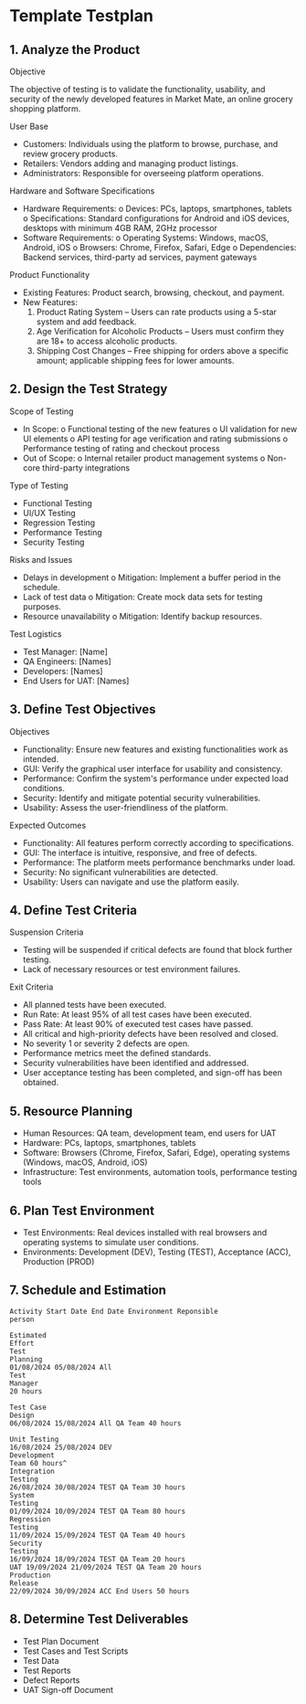 # Template Testplan

## 1. Analyze the Product

Objective

The objective of testing is to validate the functionality, usability, and security of the newly
developed features in Market Mate, an online grocery shopping platform.

User Base

- Customers: Individuals using the platform to browse, purchase, and review grocery
    products.
- Retailers: Vendors adding and managing product listings.
- Administrators: Responsible for overseeing platform operations.

Hardware and Software Specifications

- Hardware Requirements:
    o Devices: PCs, laptops, smartphones, tablets
    o Specifications: Standard configurations for Android and iOS devices, desktops
       with minimum 4GB RAM, 2GHz processor
- Software Requirements:
    o Operating Systems: Windows, macOS, Android, iOS
    o Browsers: Chrome, Firefox, Safari, Edge
    o Dependencies: Backend services, third-party ad services, payment gateways

Product Functionality

- Existing Features: Product search, browsing, checkout, and payment.
- New Features:
    1. Product Rating System – Users can rate products using a 5-star system and
       add feedback.
    2. Age Verification for Alcoholic Products – Users must confirm they are 18+
       to access alcoholic products.
    3. Shipping Cost Changes – Free shipping for orders above a specific amount;
       applicable shipping fees for lower amounts.


## 2. Design the Test Strategy

Scope of Testing

- In Scope:
    o Functional testing of the new features
    o UI validation for new UI elements
    o API testing for age verification and rating submissions
    o Performance testing of rating and checkout process
- Out of Scope:
    o Internal retailer product management systems
    o Non-core third-party integrations

Type of Testing

- Functional Testing
- UI/UX Testing
- Regression Testing
- Performance Testing
- Security Testing

Risks and Issues

- Delays in development
    o Mitigation: Implement a buffer period in the schedule.
- Lack of test data
    o Mitigation: Create mock data sets for testing purposes.
- Resource unavailability
    o Mitigation: Identify backup resources.

Test Logistics

- Test Manager: [Name]
- QA Engineers: [Names]
- Developers: [Names]
- End Users for UAT: [Names]

## 3. Define Test Objectives

Objectives

- Functionality: Ensure new features and existing functionalities work as intended.
- GUI: Verify the graphical user interface for usability and consistency.
- Performance: Confirm the system's performance under expected load conditions.
- Security: Identify and mitigate potential security vulnerabilities.
- Usability: Assess the user-friendliness of the platform.

Expected Outcomes


- Functionality: All features perform correctly according to specifications.
- GUI: The interface is intuitive, responsive, and free of defects.
- Performance: The platform meets performance benchmarks under load.
- Security: No significant vulnerabilities are detected.
- Usability: Users can navigate and use the platform easily.

## 4. Define Test Criteria

Suspension Criteria

- Testing will be suspended if critical defects are found that block further testing.
- Lack of necessary resources or test environment failures.

Exit Criteria

- All planned tests have been executed.
- Run Rate: At least 95% of all test cases have been executed.
- Pass Rate: At least 90% of executed test cases have passed.
- All critical and high-priority defects have been resolved and closed.
- No severity 1 or severity 2 defects are open.
- Performance metrics meet the defined standards.
- Security vulnerabilities have been identified and addressed.
- User acceptance testing has been completed, and sign-off has been obtained.

## 5. Resource Planning

- Human Resources: QA team, development team, end users for UAT
- Hardware: PCs, laptops, smartphones, tablets
- Software: Browsers (Chrome, Firefox, Safari, Edge), operating systems (Windows,
    macOS, Android, iOS)
- Infrastructure: Test environments, automation tools, performance testing tools

## 6. Plan Test Environment

- Test Environments: Real devices installed with real browsers and operating systems
    to simulate user conditions.
- Environments: Development (DEV), Testing (TEST), Acceptance (ACC),
    Production (PROD)


## 7. Schedule and Estimation

```
Activity Start Date End Date Environment Reponsible
person
```
```
Estimated
Effort
Test
Planning
01/08/2024 05/08/2024 All
Test
Manager
20 hours
```
```
Test Case
Design
06/08/2024 15/08/2024 All QA Team 40 hours
```
```
Unit Testing
16/08/2024 25/08/2024 DEV
Development
Team 60 hours^
Integration
Testing
26/08/2024 30/08/2024 TEST QA Team 30 hours
System
Testing
01/09/2024 10/09/2024 TEST QA Team 80 hours
Regression
Testing
11/09/2024 15/09/2024 TEST QA Team 40 hours
Security
Testing
16/09/2024 18/09/2024 TEST QA Team 20 hours
UAT 19/09/2024 21/09/2024 TEST QA Team 20 hours
Production
Release
22/09/2024 30/09/2024 ACC End Users 50 hours
```
## 8. Determine Test Deliverables

- Test Plan Document
- Test Cases and Test Scripts
- Test Data
- Test Reports
- Defect Reports
- UAT Sign-off Document